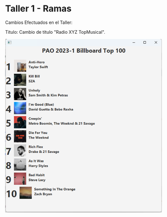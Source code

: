 # Taller 1 - Ramas

Cambios Efectuados en el Taller:

Titulo: Cambio de titulo "Radio XYZ TopMusical".

![Cambios Efectuados en rama Titulo](./img.png "Rama Titulo")
